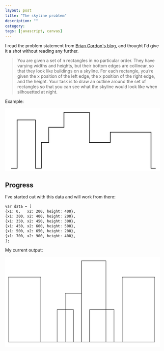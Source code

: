 ```yaml
---
layout: post
title: "The skyline problem"
description: ""
category:
tags: [javascript, canvas]
---
```


I read the problem statement from [Brian Gordon's blog](https://www.instapaper.com/read/507825349),
and thought I'd give it a shot without reading any further.

> You are given a set of n rectangles in no particular order.
> They have varying widths and heights, but their bottom edges are
> collinear, so that they look like buildings on a skyline.
> For each rectangle, you’re given the x position of the left edge,
> the x position of the right edge, and the height. Your task is to draw an
> outline around the set of rectangles so that you can see what the skyline
> would look like when silhouetted at night.

Example:

<img src="/assets/photos/skyline/The_skyline_problem.png" />


## Progress

I've started out with this data and will work from there:

    var data = [
    {x1: 0,   x2: 200, height: 400},
    {x1: 300, x2: 400, height: 200},
    {x1: 350, x2: 450, height: 300},
    {x1: 450, x2: 600, height: 500},
    {x1: 500, x2: 650, height: 200},
    {x1: 700, x2: 900, height: 400},
    ];


My current output:

<img src="/assets/photos/skyline/skyline_trial1.png" />
